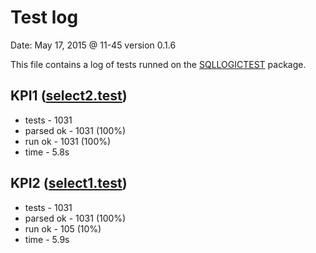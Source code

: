 # Test log

Date: May 17, 2015 @ 11-45 version 0.1.6

This file contains a log of tests runned on the [SQLLOGICTEST](http://www.sqlite.org/sqllogictest/doc/trunk/about.wiki) package.


## KPI1 ([select2.test](test-sql/sqllogic/test/select1.test))

* tests - 1031
* parsed ok - 1031 (100%)
* run ok - 1031 (100%)
* time - 5.8s


## KPI2 ([select1.test](test-sql/sqllogic/test/select2.test))

* tests - 1031
* parsed ok - 1031 (100%)
* run ok - 105 (10%)
* time - 5.9s


